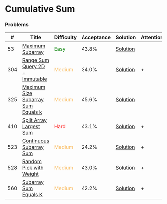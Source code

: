 Cumulative Sum
===

### Problems
| #   | Title    |   Difficulty | Acceptance |Solution  | Attention |
| --- | --- | --- | --- | --- | --- |
| 53 | [Maximum Subarray](https://leetcode.com/problems/maximum-subarray/) | <span style="color:green">Easy</span> | 43.8% |[Solution](../problems/53.md) || 
| 304 |[Range Sum Query 2D - Immutable](https://leetcode.com/problems/range-sum-query-2d-immutable/) | <span style="color:#FABC60">Medium</span> | 34.0% |[Solution](../problems/304.md) | + | 
| 325 | [Maximum Size Subarray Sum Equals k](https://leetcode.com/problems/maximum-size-subarray-sum-equals-k/) | <span style="color:#FABC60">Medium</span> | 45.6% |[Solution](../problems/325.md) ||
| 410 | [Split Array Largest Sum](https://leetcode.com/problems/split-array-largest-sum/) | <span style="color:red">Hard</span>| 43.1% |[Solution](../problems/410.md) | + |
| 523  | [Continuous Subarray Sum](https://leetcode.com/problems/continuous-subarray-sum/) | <span style="color:#FABC60">Medium</span> | 24.2% |[Solution](../problems/523.md)| + |
| 528 | [Random Pick with Weight](https://leetcode.com/problems/random-pick-with-weight/) | <span style="color:#FABC60">Medium</span> | 43.0% |[Solution](../problems/528.md) | + |
| 560 | [Subarray Sum Equals K](https://leetcode.com/problems/subarray-sum-equals-k/) | <span style="color:#FABC60">Medium</span> | 42.2% |[Solution](../problems/560.md)| + |
